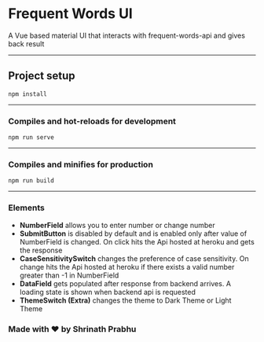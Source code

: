Frequent Words UI
====================
A Vue based material UI that interacts with frequent-words-api and gives back result

--------------------
## Project setup
```
npm install
```

------------------
### Compiles and hot-reloads for development
```
npm run serve
```

-----------------------
### Compiles and minifies for production
```
npm run build
```

--------------------
### Elements
- **NumberField** allows you to enter number or change number
- **SubmitButton** is disabled by default and is enabled only after value of NumberField is changed. On click hits the Api hosted at heroku and gets the response
- **CaseSensitivitySwitch** changes the preference of case sensitivity. On change hits the Api hosted at heroku if there exists a valid number greater than -1 in NumberField
- **DataField** gets populated after response from backend arrives. A loading state is shown when backend api is requested
- **ThemeSwitch (Extra)** changes the theme to Dark Theme or Light Theme

### Made with :heart: by Shrinath Prabhu